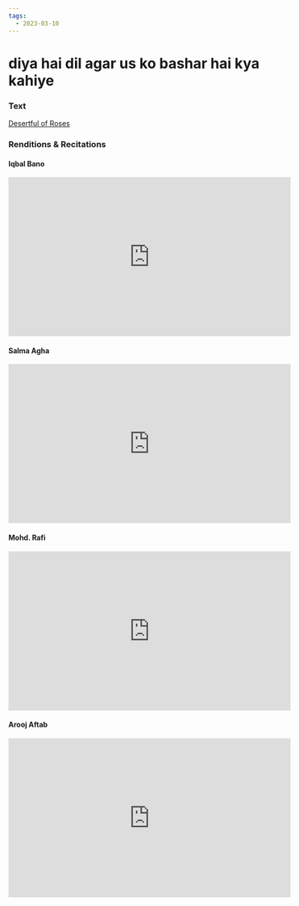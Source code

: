 ```yaml
---
tags:
  - 2023-03-10
---
```

# diya hai dil agar us ko bashar hai kya kahiye

### Text
[Desertful of Roses](http://www.columbia.edu/itc/mealac/pritchett/00ghalib/201/index_201.html)

### Renditions & Recitations

#### Iqbal Bano

<iframe width="560" height="315" src="https://www.youtube.com/embed/dfuhscO0hhg" title="YouTube video player" frameborder="0" allow="accelerometer; autoplay; clipboard-write; encrypted-media; gyroscope; picture-in-picture" allowfullscreen></iframe>

#### Salma Agha

<iframe width="560" height="315" src="https://www.youtube.com/embed/xyP3zzv--Rc" title="YouTube video player" frameborder="0" allow="accelerometer; autoplay; clipboard-write; encrypted-media; gyroscope; picture-in-picture" allowfullscreen></iframe>

#### Mohd. Rafi

<iframe width="560" height="315" src="https://www.youtube.com/embed/0Fo_p2xMGu0" title="YouTube video player" frameborder="0" allow="accelerometer; autoplay; clipboard-write; encrypted-media; gyroscope; picture-in-picture" allowfullscreen></iframe>

#### Arooj Aftab

<iframe width="560" height="315" src="https://www.youtube.com/embed/oCUFC-ULdOk" title="YouTube video player" frameborder="0" allow="accelerometer; autoplay; clipboard-write; encrypted-media; gyroscope; picture-in-picture" allowfullscreen></iframe>

